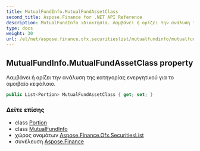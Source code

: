 ```yaml
---
title: MutualFundInfo.MutualFundAssetClass
second_title: Aspose.Finance for .NET API Reference
description: MutualFundInfo ιδιοκτησία. Λαμβάνει ή ορίζει την ανάλυση της κατηγορίας ενεργητικού για το αμοιβαίο κεφάλαιο.
type: docs
weight: 30
url: /el/net/aspose.finance.ofx.securitieslist/mutualfundinfo/mutualfundassetclass/
---
```

## MutualFundInfo.MutualFundAssetClass property

Λαμβάνει ή ορίζει την ανάλυση της κατηγορίας ενεργητικού για το αμοιβαίο κεφάλαιο.

```csharp
public List<Portion> MutualFundAssetClass { get; set; }
```

### Δείτε επίσης

* class [Portion](../../portion/)
* class [MutualFundInfo](../)
* χώρος ονομάτων [Aspose.Finance.Ofx.SecuritiesList](../../mutualfundinfo/)
* συνέλευση [Aspose.Finance](../../../)


